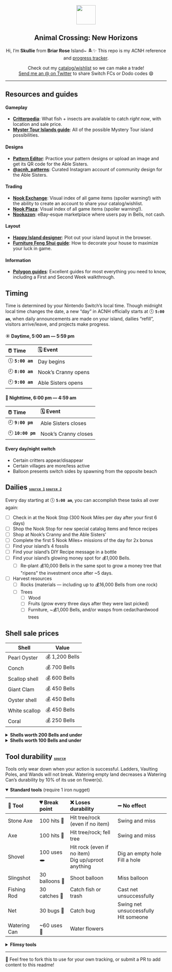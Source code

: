<p align="center">
  <img src="https://user-images.githubusercontent.com/221550/78463601-b452d000-76ac-11ea-85b6-fa5f50e33d2d.png" width="60" height="60">
  <h2 align="center">
    Animal Crossing: New Horizons
  </h2>
  <p align="center">
    Hi, I’m <strong>Skullie</strong> from <strong>Briar Rose</strong> Island~ 🏝✨ This repo is my ACNH reference and <a href="https://github.com/skullface/acnh/projects/1">progress tracker</a>.
  </p>
  <p align="center">
    Check out my <a href="https://nook.exchange/u/skull">catalog/wishlist</a> so we can make a trade!<br><a href="https://twitter.com/intent/tweet?text=%40skullface%20hey%2C%20I%20wanna%20be%20ACNH%20friends!">Send me an @ on Twitter</a> to share Switch FCs or Dodo codes 😄
  </p>
</p>

---

## Resources and guides

#### Gameplay
* [**Critterpedia**](https://critterpedia.moppler.co.uk): What fish + insects are available to catch _right now_, with location and sale price.
* [**Myster Tour Islands guide**](https://wuffs.org/acnh/mysterytour.html): All of the possible Mystery Tour island possibilities.

#### Designs
* [**Pattern Editor**](https://acpatterns.com/editor): Practice your pattern designs or upload an image and get its QR code for the Able Sisters.
* [**@acnh_patterns**](https://www.instagram.com/acnh_patterns): Curated Instagram account of community design for the Able Sisters.

#### Trading
* [**Nook Exchange**](https://nook.exchange/): Visual index of all game items (spoiler warning!) with the ability to create an account to share your catalog/wishlist.
* [**Nook Plaza**](https://nookplaza.net/): Visual index of all game items (spoiler warning!). 
* [**Nookazon**](http://nookazon.com): eBay-esque marketplace where users pay in Bells, not cash.

#### Layout
* [**Happy Island designer**](https://eugeneration.github.io/HappyIslandDesigner/): Plot out your island layout in the browser.
* [**Furniture Feng Shui guide**](https://www.metabomb.net/animal-crossing/gameplay-guides/animal-crossing-new-horizons-feng-shui-how-to-decorate-your-room): How to decorate your house to maximize your luck in game.

#### Information
* [**Polygon guides**](https://www.polygon.com/animal-crossing-new-horizons-switch-acnh-guide/2020/3/20/21170563/tips-tricks-walkthrough-bells-nook-miles-tickets-mileage-rewards-turnips): Excellent guides for most everything you need to know, including a First and Second Week walkthrough.

## Timing
Time is determined by your Nintendo Switch’s local time. Though midnight local time changes the date, a new “day” in ACNH officially starts at 🕔 **`5:00 am`**, when daily announcements are made on your island, dailies “refill”, visitors arrive/leave, and projects make progress.

#### ☀️ Daytime, 5:00 am — 5:59 pm
| ⏰ Time | 🗓️ Event |
| :--- | :--- | 
| 🕔 **`5:00 am`** | Day begins |
| 🕘 **`8:00 am`** | Nook’s Cranny opens |
| 🕙 **`9:00 am`** | Able Sisters opens |

#### 🌙 Nighttime, 6:00 pm — 4:59 am
| ⏰ Time | 🗓️ Event |
| :--- | :--- | 
| 🕘 **`9:00 pm`** | Able Sisters closes |
| 🕙 **`10:00 pm`** | Nook’s Cranny closes |

#### Every day/night switch
* Certain critters appear/disappear
* Certain villages are more/less active
* Balloon presents switch sides by spawning from the opposite beach

## Dailies <sub><sup><sub>[`source 1`](https://www.polygon.com/animal-crossing-new-horizons-switch-acnh-guide/2020/3/20/21162973/day-dailies-fossils-money-rock-bells-furniture) [`source 2`](https://c.eev.ee/acnh-companion/#tips)</sub></sup></sub>
Every day starting at 🕔 **`5:00 am`**, you can accomplish these tasks all over again:

* [ ] Check in at the Nook Stop (300 Nook Miles per day after your first 6 days)
* [ ] Shop the Nook Stop for new special catalog items and fence recipes
* [ ] Shop at Nook’s Cranny and the Able Sisters’
* [ ] Complete the first 5 Nook Miles+ missions of the day for 2x bonus
* [ ] Find your island’s 4 fossils
* [ ] Find your island’s DIY Recipe message in a bottle
* [ ] Find your island’s glowing money spot for 💰1,000 Bells.
  * [ ] Re-plant 💰10,000 Bells in the same spot to grow a money tree that "ripens" the investment once after ~5 days.
* [ ] Harvest resources
  * [ ] Rocks (materials — including up to 💰16,000 Bells from one rock)
  * [ ] Trees
    * [ ] Wood
    * [ ] Fruits (grow every three days after they were last picked)
    * [ ] Furniture, ~💰1,000 Bells, and/or wasps from cedar/hardwood trees
    
## Shell sale prices
| Shell | Value |
| --- | --- |
| Pearl Oyster | 💰 1,200 Bells |
| Conch	| 💰 700 Bells |
| Scallop shell	| 💰 600 Bells |
| Giant Clam	| 💰 450 Bells |
| Oyster shell	| 💰 450 Bells |
| White scallop	| 💰 450 Bells |
| Coral	| 💰 250 Bells |

<details>
  <summary>
    <strong>Shells worth 200 Bells and under</strong>
  </summary>
  
  | Shell | Value |
  | --- | --- |
  | Sea Snail	| 💰 180 Bells |
  | Venus comb	| 💰 150 Bells |
  | Sand dollar	| 💰 120 Bells |
</details>


<details>
  <summary>
    <strong>Shells worth 100 Bells and under</strong>
  </summary>
  
  | Shell | Value |
  | --- | --- |
  | Manila Clam	| 💰 100 Bells |
  | Cowries	| 💰 60 Bells |
  | Porceletta	| 💰 30 Bells |
</details>

## Tool durability <sub><sup><sub>[`source`](https://www.polygon.com/animal-crossing-new-horizons-switch-acnh-guide/2020/3/31/21194209/durability-list-broken-breaking-shovel-axe-fishing-rod-watering-can-slingshot-bug-net)</sub></sup></sub>

Tools only wear down when your action is successful. Ladders, Vaulting Poles, and Wands will not break. Watering empty land decreases a Watering Can’s durability by 10% of its use on flower(s).

<details open>
  <summary>
    <strong>Standard tools</strong> (require 1 iron nugget)
  </summary>

| 🧰 Tool | 💔 Break point | ❌ Loses durability | ➖ No effect |
| :--- | :--- | :--- | :--- |
| Stone Axe | 100 hits 🌲 | Hit tree/rock (even if no item) | Swing and miss |
| Axe | 100 hits 🌲 | Hit tree/rock; fell tree | Swing and miss |
| Shovel | 100 uses 🕳 | Hit rock (even if no item)<br>Dig up/uproot anything | Dig an empty hole<br>Fill a hole |
| Slingshot | 30 balloons 🎈 | Shoot balloon | Miss balloon |
| Fishing Rod | 30 catches 🐠 | Catch fish or trash |  Cast net unsuccessfully |
| Net | 30 bugs 🐛 | Catch bug | Swing net unsuccessfully<br>Hit someone |
| Watering Can | ~60 uses 🌷 | Water flowers |  |
</details>

<details>
  <summary>
    <strong>Flimsy tools</strong>
  </summary>
  
| 🧰 Tool | ⚰️ Break point | ❌ Loses durability | ➖ No effect |
| :--- | :--- | :--- | :--- |
| Flimsy Axe | 40 hits 🌲 | Hit tree/rock (even if no item) | Swing and miss |
| Flimsy shovel | 40 uses 🕳 | Hit rock (even if no item)<br>Dig up/uproot anything | Dig an empty hole<br>Fill a hole |
| Flimsy Fishing Rod | 10 catches 🐠 | Catch fish or trash | Cast net unsuccessfully |
| Flimsy Net | 10 bugs 🐛 | Catch bug | Swing net unsuccessfully<br>Hit someone |
| Flimsy Watering Can | ~20 uses 🌷 | Water flowers |  |
</details>

---

💖 Feel free to fork this to use for your own tracking, or submit a PR to add content to this readme!
